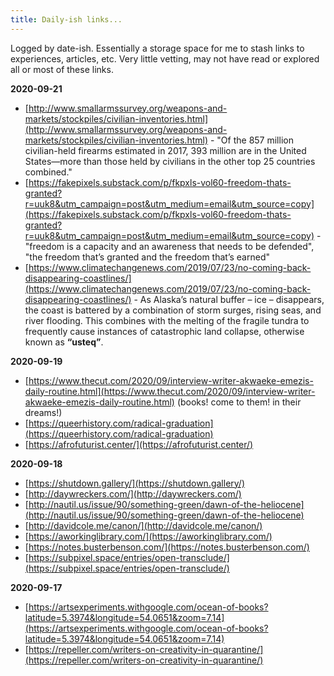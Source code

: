 ```yaml
---
title: Daily-ish links...
---
```


Logged by date-ish. Essentially a storage space for me to stash links to experiences, articles, etc. Very little vetting, may not have read or explored all or most of these links. 

**2020-09-21**
+ [http://www.smallarmssurvey.org/weapons-and-markets/stockpiles/civilian-inventories.html](http://www.smallarmssurvey.org/weapons-and-markets/stockpiles/civilian-inventories.html) - "Of the 857 million civilian-held firearms estimated in 2017, 393 million are in the United States—more than those held by civilians in the other top 25 countries combined."  
+ [https://fakepixels.substack.com/p/fkpxls-vol60-freedom-thats-granted?r=uuk8&utm_campaign=post&utm_medium=email&utm_source=copy](https://fakepixels.substack.com/p/fkpxls-vol60-freedom-thats-granted?r=uuk8&utm_campaign=post&utm_medium=email&utm_source=copy) - "freedom is a capacity and an awareness that needs to be defended", "the freedom that’s granted and the freedom that’s earned"
+ [https://www.climatechangenews.com/2019/07/23/no-coming-back-disappearing-coastlines/](https://www.climatechangenews.com/2019/07/23/no-coming-back-disappearing-coastlines/) - As Alaska’s natural buffer – ice – disappears, the coast is battered by a combination of storm surges, rising seas, and river flooding. This combines with the melting of the fragile tundra to frequently cause instances of catastrophic land collapse, otherwise known as **“usteq”**.

**2020-09-19**
+ [https://www.thecut.com/2020/09/interview-writer-akwaeke-emezis-daily-routine.html](https://www.thecut.com/2020/09/interview-writer-akwaeke-emezis-daily-routine.html) (books! come to them! in their dreams!)
+ [https://queerhistory.com/radical-graduation](https://queerhistory.com/radical-graduation)
+ [https://afrofuturist.center/](https://afrofuturist.center/)

**2020-09-18**
+ [https://shutdown.gallery/](https://shutdown.gallery/)
+ [http://daywreckers.com/](http://daywreckers.com/)
+ [http://nautil.us/issue/90/something-green/dawn-of-the-heliocene](http://nautil.us/issue/90/something-green/dawn-of-the-heliocene)
+ [http://davidcole.me/canon/](http://davidcole.me/canon/)
+ [https://aworkinglibrary.com/](https://aworkinglibrary.com/)
+ [https://notes.busterbenson.com/](https://notes.busterbenson.com/)
+ [https://subpixel.space/entries/open-transclude/](https://subpixel.space/entries/open-transclude/)

**2020-09-17**
+ [https://artsexperiments.withgoogle.com/ocean-of-books?latitude=5.3974&longitude=54.0651&zoom=7.14](https://artsexperiments.withgoogle.com/ocean-of-books?latitude=5.3974&longitude=54.0651&zoom=7.14)
+ [https://repeller.com/writers-on-creativity-in-quarantine/](https://repeller.com/writers-on-creativity-in-quarantine/)